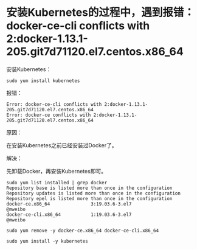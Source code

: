 # 安装Kubernetes的过程中，遇到报错：docker-ce-cli conflicts with 2:docker-1.13.1-205.git7d71120.el7.centos.x86_64

安装Kubernetes：

```
sudo yum install kubernetes
```

报错：

```
Error: docker-ce-cli conflicts with 2:docker-1.13.1-205.git7d71120.el7.centos.x86_64
Error: docker-ce conflicts with 2:docker-1.13.1-205.git7d71120.el7.centos.x86_64
```

原因：

在安装Kubernetes之前已经安装过Docker了。

解决：

先卸载Docker，再安装Kubernetes即可。

```
sudo yum list installed | grep docker
Repository base is listed more than once in the configuration
Repository updates is listed more than once in the configuration
Repository epel is listed more than once in the configuration
docker-ce.x86_64               3:19.03.6-3.el7                         @mweibo
docker-ce-cli.x86_64           1:19.03.6-3.el7                         @mweibo

sudo yum remove -y docker-ce.x86_64 docker-ce-cli.x86_64

sudo yum install -y kubernetes
```





